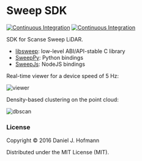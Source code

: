# Sweep SDK

[![Continuous Integration](https://travis-ci.org/scanse/sweep-sdk.svg?branch=master)](https://travis-ci.org/scanse/sweep-sdk)
[![Continuous Integration](https://ci.appveyor.com/api/projects/status/github/scanse/sweep-sdk?svg=true)](https://ci.appveyor.com/project/kent-williams/sweep-sdk)

SDK for Scanse Sweep LiDAR.

- [libsweep](libsweep/README.md): low-level ABI/API-stable C library
- [SweepPy](sweeppy/README.md): Python bindings
- [SweepJs](sweepjs/README.md): NodeJS bindings

Real-time viewer for a device speed of 5 Hz:

![viewer](https://cloud.githubusercontent.com/assets/527241/20300444/92ade432-ab1f-11e6-9d96-a585df3fe471.png)

Density-based clustering on the point cloud:

![dbscan](https://cloud.githubusercontent.com/assets/527241/20300478/b5ae968e-ab1f-11e6-8ee0-d24aedd835f9.png)

### License

Copyright © 2016 Daniel J. Hofmann

Distributed under the MIT License (MIT).
